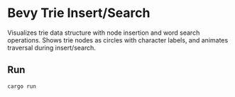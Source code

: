 # Bevy Trie Insert/Search

Visualizes trie data structure with node insertion and word search operations. Shows trie nodes as circles with character labels, and animates traversal during insert/search.

## Run

```
cargo run
```
